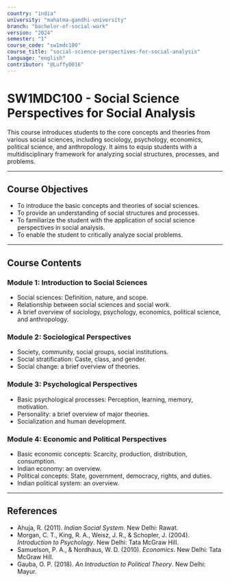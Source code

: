 ```yaml
---
country: "india"
university: "mahatma-gandhi-university"
branch: "bachelor-of-social-work"
version: "2024"
semester: "1"
course_code: "sw1mdc100"
course_title: "social-science-perspectives-for-social-analysis"
language: "english"
contributor: "@Luffy0016"
---
```

# SW1MDC100 - Social Science Perspectives for Social Analysis

This course introduces students to the core concepts and theories from various social sciences, including sociology, psychology, economics, political science, and anthropology. It aims to equip students with a multidisciplinary framework for analyzing social structures, processes, and problems.

---
## Course Objectives

* To introduce the basic concepts and theories of social sciences.
* To provide an understanding of social structures and processes.
* To familiarize the student with the application of social science perspectives in social analysis.
* To enable the student to critically analyze social problems.

---
## Course Contents

### Module 1: Introduction to Social Sciences
* Social sciences: Definition, nature, and scope.
* Relationship between social sciences and social work.
* A brief overview of sociology, psychology, economics, political science, and anthropology.

### Module 2: Sociological Perspectives
* Society, community, social groups, social institutions.
* Social stratification: Caste, class, and gender.
* Social change: a brief overview of theories.

### Module 3: Psychological Perspectives
* Basic psychological processes: Perception, learning, memory, motivation.
* Personality: a brief overview of major theories.
* Socialization and human development.

### Module 4: Economic and Political Perspectives
* Basic economic concepts: Scarcity, production, distribution, consumption.
* Indian economy: an overview.
* Political concepts: State, government, democracy, rights, and duties.
* Indian political system: an overview.

---
## References
* Ahuja, R. (2011). *Indian Social System*. New Delhi: Rawat.
* Morgan, C. T., King, R. A., Weisz, J. R., & Schopler, J. (2004). *Introduction to Psychology*. New Delhi: Tata McGraw Hill.
* Samuelson, P. A., & Nordhaus, W. D. (2010). *Economics*. New Delhi: Tata McGraw Hill.
* Gauba, O. P. (2018). *An Introduction to Political Theory*. New Delhi: Mayur.